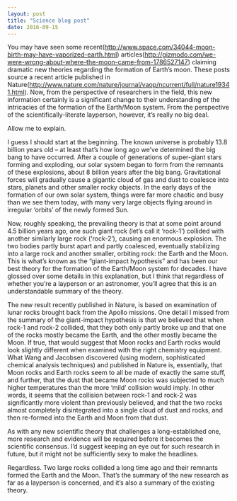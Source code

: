 ```yaml
---
layout: post
title: "Science blog post"
date: 2016-09-15
---
```


You may have seen some recent(http://www.space.com/34044-moon-birth-may-have-vaporized-earth.html) articles(http://gizmodo.com/we-were-wrong-about-where-the-moon-came-from-1786527147) claiming dramatic new theories regarding the formation of Earth’s moon. These posts source a recent article published in Nature(http://www.nature.com/nature/journal/vaop/ncurrent/full/nature19341.html). Now, from the perspective of researchers in the field, this new information certainly is a significant change to their understanding of the intricacies of the formation of the Earth/Moon system. From the perspective of the scientifically-literate layperson, however, it’s really no big deal.

Allow me to explain.

I guess I should start at the beginning. The known universe is probably 13.8 billion years old – at least that’s how long ago we’ve determined the big bang to have occurred. After a couple of generations of super-giant stars forming and exploding, our solar system began to form from the remnants of these explosions, about 8 billion years after the big bang. Gravitational forces will gradually cause a gigantic cloud of gas and dust to coalesce into stars, planets and other smaller rocky objects. In the early days of the formation of our own solar system, things were far more chaotic and busy than we see them today, with many very large objects flying around in irregular ‘orbits’ of the newly formed Sun.

Now, roughly speaking, the prevailing theory is that at some point around 4.5 billion years ago, one such giant rock (let’s call it ‘rock-1’) collided with another similarly large rock (‘rock-2’), causing an enormous explosion. The two bodies partly burst apart and partly coalesced, eventually stabilizing into a large rock and another smaller, orbiting rock: the Earth and the Moon. This is what’s known as the “giant-impact hypothesis” and has been our best theory for the formation of the Earth/Moon system for decades. I have glossed over some details in this explanation, but I think that regardless of whether you’re a layperson or an astronomer, you’ll agree that this is an understandable summary of the theory.

The new result recently published in Nature, is based on examination of lunar rocks brought back from the Apollo missions. One detail I missed from the summary of the giant-impact hypothesis is that we believed that when rock-1 and rock-2 collided, that they both only partly broke up and that one of the rocks mostly became the Earth, and the other mostly became the Moon. If true, that would suggest that Moon rocks and Earth rocks would look slightly different when examined with the right chemistry equipment. What Wang and Jacobsen discovered (using modern, sophisticated chemical analysis techniques) and published in Nature is, essentially, that Moon rocks and Earth rocks seem to all be made of exactly the same stuff, and further, that the dust that became Moon rocks was subjected to much higher temperatures than the more ‘mild’ collision would imply. In other words, it seems that the collision between rock-1 and rock-2 was significantly more violent than previously believed, and that the two rocks almost completely disintegrated into a single cloud of dust and rocks, and then re-formed into the Earth and Moon from that dust.

As with any new scientific theory that challenges a long-established one, more research and evidence will be required before it becomes the scientific consensus. I’d suggest keeping an eye out for such research in future, but it might not be sufficiently sexy to make the headlines.

Regardless. Two large rocks collided a long time ago and their remnants formed the Earth and the Moon. That’s the summary of the new research as far as a layperson is concerned, and it’s also a summary of the existing theory.
